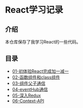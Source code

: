 # React学习记录

## 介绍

本仓库保存了我学习React的一些代码。

## 目录

- [01-初体验React完成加一减一](https://jsbin.com/juqiqiw/12/edit?html,css,js,output)
- [02-函数组件和class组件](https://jsbin.com/yucusev/9/edit?html,css,js,output)
- [03-组件父子通信](https://jsbin.com/tepaqap/6/edit?html,css,js,output)
- [04-eventHub通信](https://jsbin.com/qenacum/1/edit?html,js,output)
- [05-深入Redux]()
- [06-Context-API](https://codesandbox.io/s/compassionate-colden-t7nsc)